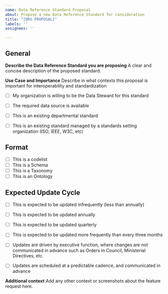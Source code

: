 ```yaml
---
name: Data Reference Standard Proposal
about: Propose a new Data Reference Standard for consideration
title: "[DRS PROPOSAL]"
labels: ''
assignees: ''

---
```


## General

**Describe the Data Reference Standard you are proposing**
A clear and concise description of the proposed standard.

**Use Case and Importance**
Describe in what contexts this proposal is important for interoperability and standardization

- [ ] My organization is willing to be the Data Steward for this standard
- [ ] The required data source is available 
- [ ] This is an existing departmental standard
- [ ] This is an existing standard managed by a standards setting organization (ISO, IEEE, W3C, etc)


## Format

- [ ] This is a codelist
- [ ] This is a Schema
- [ ] This is a Taxonomy 
- [ ] This is an Ontology

## Expected Update Cycle 

- [ ] This is expected to be updated infrequently (less than annually)
- [ ] This is expected to be updated annually
- [ ] This is expected to be updated quarterly
- [ ] This is expected to be updated more frequently than every three months
- [ ] Updates are driven by executive function, where changes are not communicated in advance such as Orders in Council, Ministerial Directives, etc.
- [ ] Updates are scheduled at a predictable cadence, and communicated in advance


**Additional context**
Add any other context or screenshots about the feature request here.
